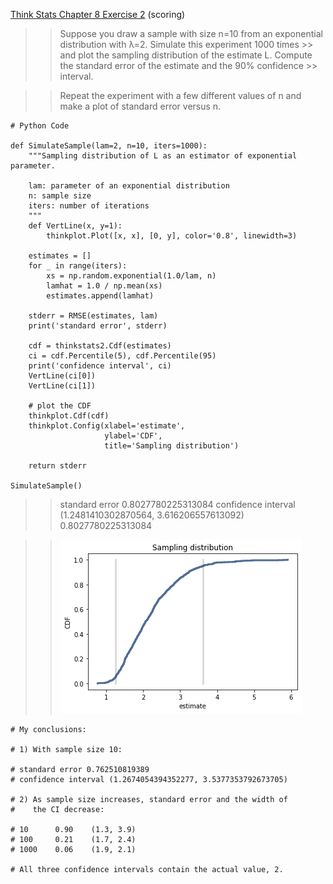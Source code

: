 [Think Stats Chapter 8 Exercise 2](http://greenteapress.com/thinkstats2/html/thinkstats2009.html#toc77) (scoring)

>> Suppose you draw a sample with size n=10 from an exponential distribution with λ=2. Simulate this experiment 1000 times >> and plot the sampling distribution of the estimate L. Compute the standard error of the estimate and the 90% confidence >> interval.

>> Repeat the experiment with a few different values of n and make a plot of standard error versus n.

```
# Python Code

def SimulateSample(lam=2, n=10, iters=1000):
    """Sampling distribution of L as an estimator of exponential parameter.

    lam: parameter of an exponential distribution
    n: sample size
    iters: number of iterations
    """
    def VertLine(x, y=1):
        thinkplot.Plot([x, x], [0, y], color='0.8', linewidth=3)

    estimates = []
    for _ in range(iters):
        xs = np.random.exponential(1.0/lam, n)
        lamhat = 1.0 / np.mean(xs)
        estimates.append(lamhat)

    stderr = RMSE(estimates, lam)
    print('standard error', stderr)

    cdf = thinkstats2.Cdf(estimates)
    ci = cdf.Percentile(5), cdf.Percentile(95)
    print('confidence interval', ci)
    VertLine(ci[0])
    VertLine(ci[1])

    # plot the CDF
    thinkplot.Cdf(cdf)
    thinkplot.Config(xlabel='estimate',
                     ylabel='CDF',
                     title='Sampling distribution')

    return stderr

SimulateSample()
```
>> standard error 0.8027780225313084
>> confidence interval (1.2481410302870564, 3.616206557613092)
>> 0.8027780225313084

>> ![Sampling distribution](img/sampling%20distribution.png) 

```
# My conclusions:

# 1) With sample size 10:

# standard error 0.762510819389
# confidence interval (1.2674054394352277, 3.5377353792673705)

# 2) As sample size increases, standard error and the width of
#    the CI decrease:

# 10      0.90    (1.3, 3.9)
# 100     0.21    (1.7, 2.4)
# 1000    0.06    (1.9, 2.1)

# All three confidence intervals contain the actual value, 2.
```
